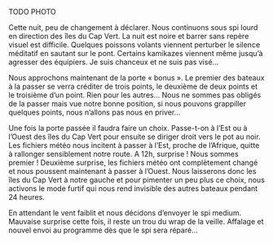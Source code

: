 TODO PHOTO

Cette nuit, peu de changement à déclarer. Nous continuons sous spi lourd en direction des îles du Cap Vert.
La nuit est noire et barrer sans repère visuel est difficile. Quelques poissons volants viennent perturber le silence méditatif en sautant sur le pont. Certains kamikazes viennent même jusqu’à agresser des équipiers. Je suis chanceux et ne suis pas visé…

Nous approchons maintenant de la porte « bonus ». Le premier des bateaux à la passer se verra créditer de trois points, le deuxième de deux points et le troisième d’un point. Rien pour les autres… Nous ne sommes pas obligés de la passer mais vue notre bonne position, si nous pouvons grappiller quelques points, nous n’allons pas nous en priver…

Une fois la porte passée il faudra faire un choix. Passe-t-on à l’Est ou à l’Ouest des îles du Cap Vert pour ensuite se diriger droit vers le pot au noir. Les fichiers météo nous incitent à passer à l’Est, proche de l’Afrique, quitte à rallonger sensiblement notre route.
A 12h, surprise ! Nous sommes premier ! Deuxième surprise, les fichiers météo ont complètement changé et nous poussent maintenant à passer à l’Ouest. Nous laisserons donc les îles du Cap Vert à notre gauche et pour pimenter un peu plus ce choix, nous activons le mode furtif qui nous rend invisible des autres bateaux pendant 24 heures.

En attendant le vent faiblit et nous décidons d’envoyer le spi medium. Mauvaise surprise cette fois, il reste un trou du wrap de la veille. Affalage et nouvel envoi au programme dès que le spi sera réparé…
